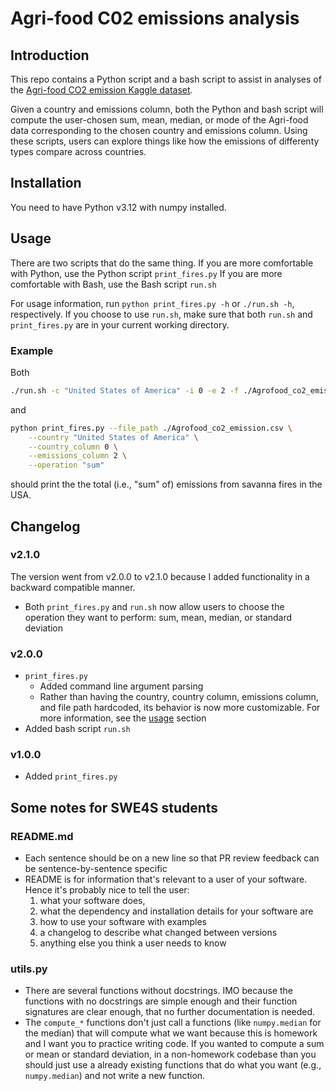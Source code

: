 # Agri-food C02 emissions analysis

## Introduction 

This repo contains a Python script and a bash script to assist in analyses of the [Agri-food CO2 emission Kaggle dataset](https://www.kaggle.com/datasets/alessandrolobello/agri-food-co2-emission-dataset-forecasting-ml).

Given a country and emissions column, both the Python and bash script will compute the user-chosen sum, mean, median, or mode of the Agri-food data corresponding to the chosen country and emissions column.
Using these scripts, users can explore things like how the emissions of differenty types compare across countries.

## Installation

You need to have Python v3.12 with numpy installed.

## Usage

There are two scripts that do the same thing.
If you are more comfortable with Python, use the Python script `print_fires.py`
If you are more comfortable with Bash, use the Bash script `run.sh`

For usage information, run `python print_fires.py -h` or `./run.sh -h`, respectively. 
If you choose to use `run.sh`, make sure that both `run.sh` and `print_fires.py` are in your current working directory.  

### Example 

Both

```bash
./run.sh -c "United States of America" -i 0 -e 2 -f ./Agrofood_co2_emission.csv -o "sum"
```

and 

```bash
python print_fires.py --file_path ./Agrofood_co2_emission.csv \
	--country "United States of America" \
    --country_column 0 \
    --emissions_column 2 \
    --operation "sum"
```

should print the the total (i.e., "sum" of) emissions from savanna fires in the USA. 

## Changelog

### v2.1.0

The version went from v2.0.0 to v2.1.0 because I added functionality in a backward compatible manner.

- Both `print_fires.py` and `run.sh` now allow users to choose the operation they want to perform: sum, mean, median, or standard deviation

### v2.0.0

- `print_fires.py` 
    - Added command line argument parsing
    - Rather than having the country, country column, emissions column, and file path hardcoded, its behavior is now more customizable. For more information, see the [usage](#usage) section
- Added bash script `run.sh`

### v1.0.0

- Added `print_fires.py`


## Some notes for SWE4S students

### README.md 

- Each sentence should be on a new line so that PR review feedback can be sentence-by-sentence specific
- README is for information that's relevant to a user of your software.
Hence it's probably nice to tell the user:    
  1. what your software does, 
  2. what the dependency and installation details for your software are
  3. how to use your software with examples
  4. a changelog to describe what changed between versions 
  5. anything else you think a user needs to know


### utils.py

- There are several functions without docstrings. 
IMO because the functions with no docstrings are simple enough and their function signatures are clear enough, that no further documentation is needed.
- The `compute_*` functions don't just call a functions (like `numpy.median` for the median) that will compute what we want because this is homework and I want you to practice writing code. 
If you wanted to compute a sum or mean or standard deviation, in a non-homework codebase than you should just use a already existing functions that do what you want (e.g., `numpy.median`) and not write a new function.
